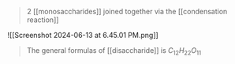 > 2 [[monosaccharides]] joined together via the [[condensation reaction]]

![[Screenshot 2024-06-13 at 6.45.01 PM.png]]
> The general formulas of [[disaccharide]] is $C_{12}$$H_{22}$$O_{11}$

